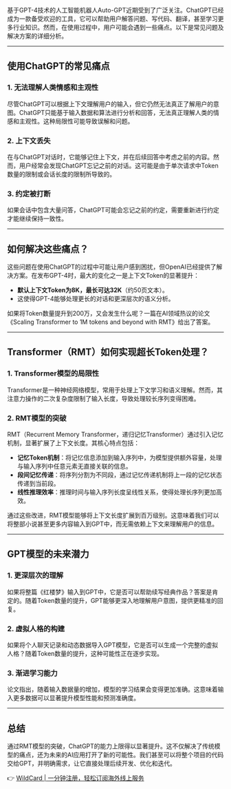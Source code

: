 基于GPT-4技术的人工智能机器人Auto-GPT近期受到了广泛关注。ChatGPT已经成为一款备受欢迎的工具，它可以帮助用户解答问题、写代码、翻译，甚至学习更多行业知识。然而，在使用过程中，用户可能会遇到一些痛点。以下是常见问题及解决方案的详细分析。

---

## 使用ChatGPT的常见痛点

### 1. 无法理解人类情感和主观性
尽管ChatGPT可以根据上下文理解用户的输入，但它仍然无法真正了解用户的意图。ChatGPT只能基于输入数据和算法进行分析和回答，无法真正理解人类的情感和主观性。这种局限性可能导致误解和问题。

### 2. 上下文丢失
在与ChatGPT对话时，它能够记住上下文，并在后续回答中考虑之前的内容。然而，用户经常会发现ChatGPT忘记之前的对话。这可能是由于单次请求中Token数量的限制或会话长度的限制所导致的。

### 3. 约定被打断
如果会话中包含大量问答，ChatGPT可能会忘记之前的约定，需要重新进行约定才能继续保持一致性。

---

## 如何解决这些痛点？

这些问题在使用ChatGPT的过程中可能让用户感到困扰，但OpenAI已经提供了解决方案。在发布GPT-4时，最大的变化之一是上下文Token的显著提升：

- **默认上下文Token为8K，最长可达32K**（约50页文本）。  
- 这使得GPT-4能够处理更长的对话和更深层次的语义分析。

如果将Token数量提升到200万，又会发生什么呢？一篇在AI领域热议的论文《Scaling Transformer to 1M tokens and beyond with RMT》给出了答案。

---

## Transformer（RMT）如何实现超长Token处理？

### 1. Transformer模型的局限性
Transformer是一种神经网络模型，常用于处理上下文学习和语义理解。然而，其注意力操作的二次复杂度限制了输入长度，导致处理较长序列变得困难。

### 2. RMT模型的突破
RMT（Recurrent Memory Transformer，递归记忆Transformer）通过引入记忆机制，显著扩展了上下文长度。其核心特点包括：

- **记忆Token机制**：将记忆信息添加到输入序列中，为模型提供额外容量，处理与输入序列中任意元素无直接关联的信息。
- **段间记忆传递**：将序列分割为不同段，通过记忆传递机制将上一段的记忆状态传递到当前段。
- **线性推理效率**：推理时间与输入序列长度呈线性关系，使得处理长序列更加高效。

通过这些改进，RMT模型能够将上下文长度扩展到百万级别。这意味着我们可以将整部小说甚至更多内容输入到GPT中，而无需依赖上下文来理解用户的信息。

---

## GPT模型的未来潜力

### 1. 更深层次的理解
如果将整篇《红楼梦》输入到GPT中，它是否可以帮助续写经典作品？答案是肯定的。随着Token数量的提升，GPT能够更深入地理解用户意图，提供更精准的回复。

### 2. 虚拟人格的构建
如果将个人聊天记录和动态数据导入GPT模型，它是否可以生成一个完整的虚拟人格？随着Token数量的提升，这种可能性正在逐步实现。

### 3. 渐进学习能力
论文指出，随着输入数据量的增加，模型的学习结果会变得更加准确。这意味着输入更多数据可以显著提升模型性能和预测准确度。

---

## 总结

通过RMT模型的突破，ChatGPT的能力上限得以显著提升。这不仅解决了传统模型的痛点，还为未来的AI应用打开了新的可能性。我们甚至可以将整个项目的代码交给GPT，并明确需求，让它直接处理后续开发、优化和迭代。

👉 [WildCard | 一分钟注册，轻松订阅海外线上服务](https://bit.ly/bewildcard)